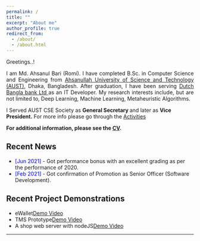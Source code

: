 ```yaml
---
permalink: /
title: ""
excerpt: "About me"
author_profile: true
redirect_from:
  - /about/
  - /about.html
---
```

Greetings..!

<div style="text-align: justify"> 

I am Md. Ahsanul Bari (Romi). I have completed B.Sc. in Computer Science and Engineering from <a href="http://aust.edu/">Ahsanullah University of Science and Technology (AUST)</a>, Dhaka, Bangladesh. After graduation, I have been serving <a href="https://www.dutchbanglabank.com/"> Dutch Bangla bank Ltd </a> as an IT Developer. My research interests include, but are not limited to, Deep Learning, Machine Learning, Metaheuristic Algorithms.<br /></div>

I Served AUST CSE Society as <b> General Secretary </b> and later as <b> Vice President.</b> 
For more info please go through the [Activities](https://ahsanulbariromi.github.io/ahsanul-bari.github.io/activities/)<br />


**For additional information, please see the [CV](https://ahsanulbariromi.github.io/ahsanul-bari.github.io/cv/).**

## Recent News

- <span style="color:Blue"> [Jun 2021] </span> - Got performance bonus with an excellent grading as per the performance of 2020.
- <span style="color:Blue"> [Feb 2021] </span> - Got confirmation of Promotion as Senior Officer (Software Development).

## Recent Project Demonstrations

- eWallet[Demo Video](https://www.youtube.com/watch?v=RC4LydV7VXs) <br />
- TMS Prototype[Demo Video](https://www.youtube.com/watch?v=TfQlj9YMgtM) <br />
- A shop web server with nodeJS[Demo Video](https://www.youtube.com/watch?v=FJtUcVkxkIQ)

---

